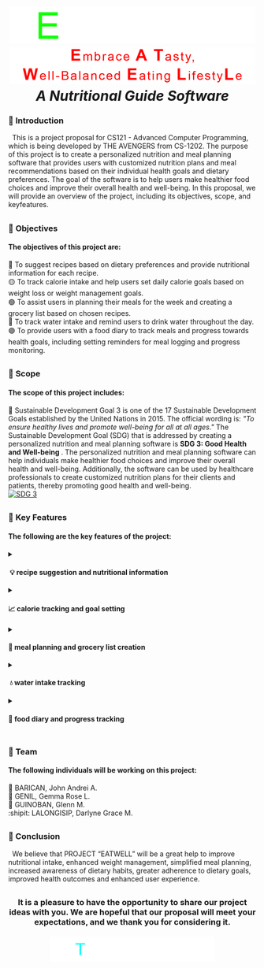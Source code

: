 <h1 align="center">
<img src="EATWELL.gif" width="500" height="75"><br>
<img src="EATWELL.png" width="500" height="75"><br>
  <i>A Nutritional Guide Software </i></h1>

### 📄 **Introduction** 
  This is a project proposal for CS121 - Advanced Computer Programming, which is being developed by THE AVENGERS from CS-1202. The purpose of this project is to create a personalized nutrition and meal planning software that provides users with customized nutrition plans and meal recommendations based on their individual health goals and dietary preferences. The goal of the software is to help users make healthier food choices and improve their overall health and well-being. In this proposal, we will provide an overview of the project, including its objectives, scope, and keyfeatures.
##
### 🔗 **Objectives**
<h4>The objectives of this project are:</h4>

🔴 To suggest recipes based on dietary preferences and provide nutritional information for each recipe.  
🟡 To track calorie intake and help users set daily calorie goals based on weight loss or weight management goals.  
🟢 To assist users in planning their meals for the week and creating a grocery list based on chosen recipes.  
🔵 To track water intake and remind users to drink water throughout the day.  
🟣 To provide users with a food diary to track meals and progress towards health goals, including setting reminders for meal logging and progress monitoring.
##
### 🔎 **Scope** 
<h4>The scope of this project includes:</h4>

📌 Sustainable Development Goal 3 is one of the 17 Sustainable Development Goals established by the United Nations in 2015. The official wording is: <i> "To ensure healthy lives and promote well-being for all at all ages." </i> The Sustainable Development Goal (SDG) that is addressed by creating a personalized nutrition and meal planning software is <b> SDG 3: Good Health and Well-being </b>. The personalized nutrition and meal planning software can help individuals make healthier food choices and improve their overall health and well-being. Additionally, the software can be used by healthcare professionals to create customized nutrition plans for their clients and patients, thereby promoting good health and well-being. <br>
[![SDG 3](https://img.shields.io/badge/Goal%203-Sustainable%20Development%20Goal-green)](https://sdgs.un.org/goals/goal3)
##
### 🔑 **Key Features**
<h4>The following are the key features of the project:<h4>
<details>
  <summary><h4> 💡 recipe suggestion and nutritional information </h4></summary>
  ◻ The software can suggest recipes based on the user's dietary preferences and provide nutritional information for each recipe.
</details>
<details>
  <summary><h4>📈 calorie tracking and goal setting </h4></summary>
  ◻ The software can track the user's calorie intake and help them set daily calorie goals based on their weight loss or weight management goals.
</details>
<details>
  <summary><h4>📝 meal planning and grocery list creation </h4></summary>
  ◻ The software can help users plan their meals for the week and create a grocery list based on the recipes they choose.
</details>
<details>
  <summary><h4> 💧 water intake tracking </h4></summary>
  ◻ The software can track the user's water intake and remind them to drink water throughout the day.
</details>
<details>
  <summary><h4>📖 food diary and progress tracking </h4></summary>
  ◻ The software can provide users with a food diary to track their meals and progress towards their health goals. Users can also set reminders to log their meals and monitor their progress.
</details>

##
### 👥 **Team**
<h4>The following individuals will be working on this project:</h4> 

🐔 BARICAN, John Andrei A.  
🐻 GENIL, Gemma Rose L.  
🐷 GUINOBAN, Glenn M.  
:shipit: LALONGISIP, Darlyne Grace M.
##
### 💬 Conclusion
  We believe that PROJECT “EATWELL” will be a great help to improve nutritional intake, enhanced weight management, simplified meal planning, increased awareness of dietary habits,  greater adherence to dietary goals, improved health outcomes and enhanced user experience. 
##
<h3 align="center">
It is a pleasure to have the opportunity to share our project ideas with you. We are hopeful that our proposal will meet your expectations, and we thank you for considering it.
  <br><br>
<img src="THANK YOU!.gif" width="334" height="50"><br>
</h3>
